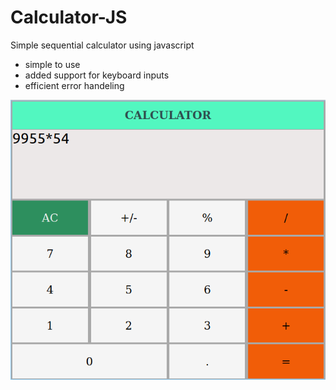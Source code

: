 # Calculator-JS
Simple sequential calculator using javascript
- simple to use
- added support for keyboard inputs
- efficient error handeling

![alt text]( calci.png )

